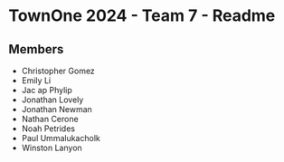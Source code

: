 # TownOne 2024 - Team 7 - Readme

## Members

- Christopher Gomez
- Emily Li
- Jac ap Phylip
- Jonathan Lovely
- Jonathan Newman
- Nathan Cerone
- Noah Petrides
- Paul Ummalukacholk
- Winston Lanyon


